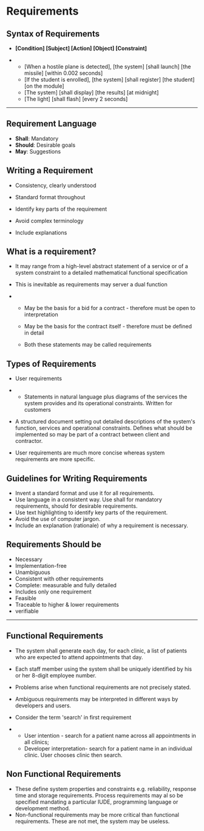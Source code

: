 # Requirements

## Syntax of Requirements

- **[Condition] [Subject] [Action] [Object] [Constraint]**

- - [When a hostile plane is detected], 	[the system] 	[shall launch]	 [the missile] 	[within 0.002 seconds]
  - [If the student is enrolled],  [the system]  [shall register]  [the student]  [on the module]
  - [The system]  [shall display]  [the results]  [at midnight]
  - [The light]  [shall flash]  [every 2 seconds]

----

## Requirement Language

- **Shall**: Mandatory
- **Should**: Desirable goals
- **May**: Suggestions

## Writing a Requirement

* Consistency, clearly understood

* Standard format throughout

* Identify key parts of the requirement

* Avoid complex terminology

* Include explanations

## What is a requirement?

- It may range from a high-level abstract statement of a service or of a system constraint to a detailed mathematical functional specification

- This is inevitable as requirements may server a dual function

- - May be the basis for a bid for a contract - therefore must be open to interpretation

  - May be the basis for the contract itself - therefore must be defined in detail

  - Both these statements may be called requirements

    

## Types of Requirements

- User requirements

- - Statements in natural language plus diagrams of the services the system provides and its operational constraints. Written for customers

- A structured document setting out detailed descriptions of the system's function, services and operational constraints. Defines what should be implemented so may be part of a contract between client and contractor.

- User requirements are much more concise whereas system requirements are more specific.

## Guidelines for Writing Requirements

- Invent a standard format and use it for all requirements.
- Use language in a consistent way. Use shall for mandatory requirements, should for desirable requirements.
- Use text highlighting to identify key parts of the requirement.
- Avoid the use of computer jargon.
- Include an explanation (rationale) of why a requirement is necessary.

## Requirements Should be

- Necessary
- Implementation-free
- Unambiguous
- Consistent with other requirements
- Complete: measurable and fully detailed
- Includes only one requirement
- Feasible
- Traceable to higher & lower requirements
- verifiable

----

## Functional Requirements

- The system shall generate each day, for each clinic, a list of patients who are expected to attend appointments that day.

- Each staff member using the system shall be uniquely identified by his or her 8-digit employee number.

- Problems arise when functional requirements are not precisely stated.

- Ambiguous requirements may be interpreted in different ways by developers and users.

- Consider the term 'search' in first requirement

- - User intention - search for a patient name across all appointments in all clinics;
  - Developer interpretation- search for a patient name in an individual clinic. User chooses clinic then search.

## Non Functional Requirements

- These define system properties and constraints e.g. reliability, response time and storage requirements. Process requirements may al so be specified mandating a particular IUDE, programming language or development method.
- Non-functional requirements may be more critical than functional requirements. These are not met, the system may be useless.